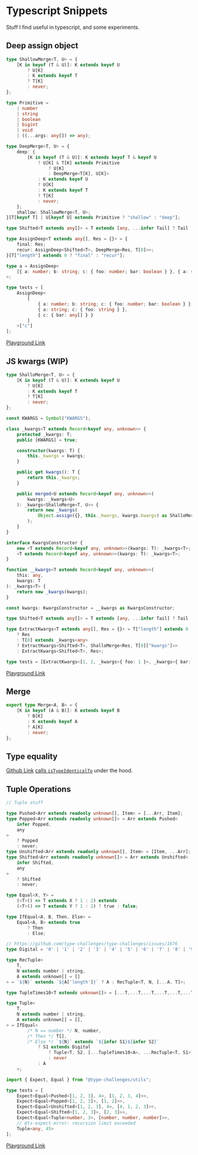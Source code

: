 # Typescript Snippets

Stuff I find useful in typescript, and some experiments.

## Deep assign object

```ts
type ShallowMerge<T, U> = {
    [K in keyof (T & U)]: K extends keyof U
        ? U[K]
        : K extends keyof T
        ? T[K]
        : never;
};

type Primitive =
    | number
    | string
    | boolean
    | bigint
    | void
    | ((...args: any[]) => any);

type DeepMerge<T, U> = {
    deep: {
        [K in keyof (T & U)]: K extends keyof T & keyof U
            ? U[K] & T[K] extends Primitive
                ? U[K]
                : DeepMerge<T[K], U[K]>
            : K extends keyof U
            ? U[K]
            : K extends keyof T
            ? T[K]
            : never;
    };
    shallow: ShallowMerge<T, U>;
}[T[keyof T] | U[keyof U] extends Primitive ? "shallow" : "deep"];

type Shifted<T extends any[]> = T extends [any, ...infer Tail] ? Tail : never;

type AssignDeep<T extends any[], Res = {}> = {
    final: Res;
    recur: AssignDeep<Shifted<T>, DeepMerge<Res, T[0]>>;
}[T["length"] extends 0 ? "final" : "recur"];

type a = AssignDeep<
    [{ a: number; b: string; c: { foo: number; bar: boolean } }, { a: string }]
>;

type tests = [
    AssignDeep<
        [
            { a: number; b: string; c: { foo: number; bar: boolean } },
            { a: string; c: { foo: string } },
            { c: { bar: any[] } }
        ]
    >["c"]
];
```

[Playground Link](https://www.typescriptlang.org/play?#code/C4TwDgpgBAygFgQwDZIPYHcCyEBOBzCAHgBUAaKAVQD4oBeKAbwCgpWoBtAaSgEsA7KAGsIIVADMoACmJQAZJQCUAXQBcUbhAAewCHwAmAZyEjxlFmwsB+SlyXmLrNRu27Dx0ROL2H14re8WanwQAG64ANxMAL6RTKCQUAAKODwAtjzAPGF03gA+UHwArqkARrh5UAbAKXx4FSWoqEgQCHz1PHj8wBUhqDx6FZKSAHSjCPgGaq0g7EoKdDTTCrHx0AAiEBBg2PhEZJQ09MwWeptgascOrFy8AsIeUjLyFMpOUFo6+kb3pk-uphQAlcoNYKLY5FA-JwlO8XF8kil0pkwkDgWxQf40Wi1BstjsCCRbOQwdCqKiHG8Pq5viYJICseibNDyYF1LDPm4fp4WYyoXYGY4CqEIt4Yt4DIgUBg1PBkGgsLgCftqJEouw-FzITD8mDNRQYVT4ck0hkstBrAAiCVyjAWqBqC2nLYWpQrcDQeA8MQ6PQkdnUqDTWaHSH++HsabkUbDfhiXCQhA8JAw3yJpD2oVhHBuhIAQQMBg6fFxYD9hrcQaU5AAShAjEcoiHLqwxPxkGpawZIhYcBAAMaFHBqfOFvDFs6ET3eiC+4hUcgl-FETvkPwABiUVCoqvV7AtzVqwDgLrDbjXIKgFtbfGQdodvYHOBdOegCDoUBHRZLhG87AYgaCYoymzKASjUKoajwcIoD7C4oDERpANKCJQPGNQGiaFoBCiKAonIf8EHA6p+DwXC7G3Jg4ndKAdCqesOG8T8x2-cl2B5VgCKQ4DoLAypiNqaDYMYeDEIKICUJKNDQMaZpWlw3DSHY4TCL4yDBLghDUCIyD5LwpT-yE-9JKHQM+BmGEcKicl+TYKg9z7F0mFdJggA)

## JS kwargs (WIP)

```ts
type ShalloMerge<T, U> = {
    [K in keyof (T & U)]: K extends keyof U
        ? U[K]
        : K extends keyof T
        ? T[K]
        : never;
};

const KWARGS = Symbol("KWARGS");

class _kwargs<T extends Record<keyof any, unknown>> {
    protected _kwargs: T;
    public [KWARGS] = true;

    constructor(kwargs: T) {
        this._kwargs = kwargs;
    }

    public get kwargs(): T {
        return this._kwargs;
    }

    public merged<U extends Record<keyof any, unknown>>(
        kwargs: _kwargs<U>
    ): _kwargs<ShalloMerge<T, U>> {
        return new _kwargs(
            Object.assign({}, this._kwargs, kwargs.kwargs) as ShalloMerge<T, U>
        );
    }
}

interface KwargsConstructor {
    new <T extends Record<keyof any, unknown>>(kwargs: T): _kwargs<T>;
    <T extends Record<keyof any, unknown>>(kwargs: T): _kwargs<T>;
}

function __kwargs<T extends Record<keyof any, unknown>>(
    this: any,
    kwargs: T
): _kwargs<T> {
    return new _kwargs(kwargs);
}

const kwargs: KwargsConstructor = __kwargs as KwargsConstructor;

type Shifted<T extends any[]> = T extends [any, ...infer Tail] ? Tail : never;

type ExtractKwargs<T extends any[], Res = {}> = T["length"] extends 0
    ? Res
    : T[0] extends _kwargs<any>
    ? ExtractKwargs<Shifted<T>, ShalloMerge<Res, T[0]["kwargs"]>>
    : ExtractKwargs<Shifted<T>, Res>;

type tests = [ExtractKwargs<[1, 2, _kwargs<{ foo: 1 }>, _kwargs<{ bar: 2 }>]>];
```

[Playground Link](https://www.typescriptlang.org/play?#code/C4TwDgpgBAygFgQwDZIPYFkICcDmEA8AKgDRQCqAfFALxQDeAUFM1ANoDSUAlgHZQDWEEKgBmUABSEoAMnIBKALoAuKExbrOEAB7AIPACYBnAUNHk16y1AD85DgotWWKzTr1GTwsYUdPLtwntfP2coHggAN2wAbgYAXwYGAGNUHkNgKHYAdQBBACUAcRgaWBAAWwAjVCRxAHJs-KLauVjkpARDYwB9fgB3BFxDIihtXQNjPIgUrH18QS8oBB4QUgBXHn4eVF6eCipGdTAsVF0k3X0oHv7BlUJYw9WKpC4ktgbCmAUS4CxViFb1Ck0j9VmdUFgJH0BjhDLc5PRgsxgHAuIYAHRXaHGWhQwb3FgJRxgR7PV54DK4mHiOS3BF+LAQYCrLB8ZGojGUwz45iEh5PF5QMrYPCzMgjNzjKCTaazeZmJYrKDrTbbXYUcSclSYwb4Sg0y6c-DwZBoTC4Agkch7OlOBlMllhCC9A3XKkAeQqACspsA0R1DFwcDxxHQ4qQ2ejtTDSJy0Zz4R1YIgUBhhRbSHruVAEoTeLosCIEEloOxXYYAMKpdK-MEQg4scLO4ajdwTKbg2WmMQKtYbLY7PYastwrWGwgULPNiUeaUduZdxbLXsqgfqzVQQj6qNDcexQkidZnLipS7bqdjGftmbzhY9pV91WDiMqO-rzejstEfaOO3MviNl0sSHLEWniRIgXSARh0yMtK2BGtgHBEoum3RZjFLLE4OrUFEKwVpQEgJMuBEc5z1bRcQFYBQqGoRwpBbSVWDvNEWN4ERsA3BAuCQBw-ACLikERKAVHCKIsESAjoAAUR0LAi2ADCdXo6djAVKjSEmbF6DiGi6NYWokD0HBkVqL4GI8AAGITbE0oTblYCyzJUwCdQVCghPUWwZJ+eTFJhI0URIiBZnHUhjRTM08HwTTSECRz9M5Uy9g80JvLks4-KGeBiNI0KpQgQx3IYSSoF0dItNYRw0t8z9WAARigYgACZSDPOgRFQVAVDqnTWsNOgKgGFQmp06iGAcIA)

## Merge

```ts
export type Merge<A, B> = {
    [K in keyof (A & B)]: K extends keyof B
        ? B[K]
        : K extends keyof A
        ? A[K]
        : never;
};
```

## Type equality

[Github Link](https://github.com/Microsoft/TypeScript/issues/27024#issuecomment-421529650)
[calls `isTypeIdenticalTo`](https://github.com/Microsoft/TypeScript/issues/27024#issuecomment-510924206) under the hood.

## Tuple Operations

```ts
// Tuple stuff

type Pushed<Arr extends readonly unknown[], Item> = [...Arr, Item];
type Popped<Arr extends readonly unknown[]> = Arr extends Pushed<
    infer Popped,
    any
>
    ? Popped
    : never;
type Unshifted<Arr extends readonly unknown[], Item> = [Item, ...Arr];
type Shifted<Arr extends readonly unknown[]> = Arr extends Unshifted<
    infer Shifted,
    any
>
    ? Shifted
    : never;

type Equal<X, Y> =
    (<T>() => T extends X ? 1 : 2) extends
    (<T>() => T extends Y ? 1 : 2) ? true : false;

type IfEqual<A, B, Then, Else> =
    Equal<A, B> extends true
        ? Then
        : Else;

// https://github.com/type-challenges/type-challenges/issues/1676
type Digital = '0' | '1' | '2' | '3' | '4' | '5' | '6' | '7' | '8' | '9';

type RecTuple<
    T,
    N extends number | string,
    A extends unknown[] = []
> = `${N}` extends `${A['length']}` ? A : RecTuple<T, N, [...A, T]>;

type TupleTimes10<T extends unknown[]> = [...T,...T,...T,...T,...T,...T,...T,...T,...T,...T];

type Tuple<
    T,
    N extends number | string,
    A extends unknown[] = [],
> = IfEqual<
        /* N == number */ N, number,
        /* Then */ T[],
        /* Else */ `${N}` extends `${infer S1}${infer S2}`
            ? S1 extends Digital
                ? Tuple<T, S2, [...TupleTimes10<A>, ...RecTuple<T, S1>]>
                : never
            : A
    >;

import { Expect, Equal } from "@type-challenges/utils";

type tests = [
    Expect<Equal<Pushed<[1, 2, 3], 4>, [1, 2, 3, 4]>>,
    Expect<Equal<Popped<[1, 2, 3]>, [1, 2]>>,
    Expect<Equal<Unshifted<[1, 2, 3], 4>, [4, 1, 2, 3]>>,
    Expect<Equal<Shifted<[1, 2, 3]>, [2, 3]>>,
    Expect<Equal<Tuple<number, 3>, [number, number, number]>>,
    // @ts-expect-error: recursion limit exceeded
    Tuple<any, 45>
];
```

[Playground Link](https://www.typescriptlang.org/play?#code/PTAEBUFcAcBsFNQGcAukBm6BQWUE9pEAFSJAC3gBMAeAQQCd7R4APFeAO0qVHvgENKAew6w8oSBwDWHIQHcOAbQC6AGlABJdgFsAfKAC8oRQDozDeuq3xtygNy4CxIdEI0LzNp268Bw0eKSMvJKyvpGHqzsXDwk5FTUWKDJoACWHOjwTEQubqpJKfwceFi6BckA-KA5rlTloABcoBzwAG5ZDviEoACqHOSp6OzujJ7RPnyCImIS0rIKKlY64cbW2upmJhb2jt0AymSDw3SjUd48k-4zQfOhK5FeMb39h0MJ9emZTAdHVPkpoCKJTKAKqPzelHqTRa7XoDl2iCgcHg1HA6gAcmNzs1INoAEZZdQAJXgPDOT0u00CcxCKkMxjC9IA3vUhJAUE0SUgHAC+ABjJpIhCojHqOIUGhc9TgXS6BwAX0UXMUACIEBwAOYoMgq5RYp6YqoqtkoFWNUAq-m6+GpbTQIT0FCgJmgACiLEIfJQ6ldAEdIPxYKB5aB0PQhNoLQABLrwAC0fLIgfVGtJwHZqVgSBV8NjoHYqB4RkU9XdnpQ1D9Adg1HFCUUAEZ1AAmdQAZjUoAALLp1I2W+31F2wr3Sx74F7K-7A7XcvWm6BW6AO73jAvmyP-ikyxOK1WZ30BhDqP3F+3Oz2+131Ovz7Kt8kd5P9zXwcdT0uV33P5ux+Wp9WqIwMKHC4gSljLquiigfihI4rBEEweBv4AiAoAxkgcasOWWGMA6TT8pA9BIKkIigLAtqpE6rB8vAVB1ACQookCQ4AKxlPYQA)
